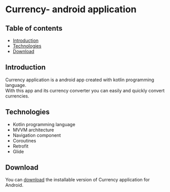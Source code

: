 # Currency- android application

## Table of contents
* [Introduction](#introduction)
* [Technologies](#technologies)
* [Download](#download)

## Introduction
Currency application is a android app created with kotlin programming language.<br>
With this app and its currency converter you can easily and quickly convert currencies.

## Technologies
- Kotlin programming language
- MVVM architecture
- Navigation component
- Coroutines 
- Retrofit 
- Glide

## Download
You can [download](https://google.com) the installable version of Currency application for Android.
